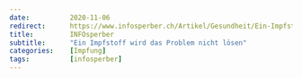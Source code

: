 ```yaml
---
date:          2020-11-06
redirect:      https://www.infosperber.ch/Artikel/Gesundheit/Ein-Impfstoff-wird-das-Problem-nicht-losen
title:         INFOsperber
subtitle:      "Ein Impfstoff wird das Problem nicht lösen"
categories:    [Impfung]
tags:          [infosperber]
---
```

